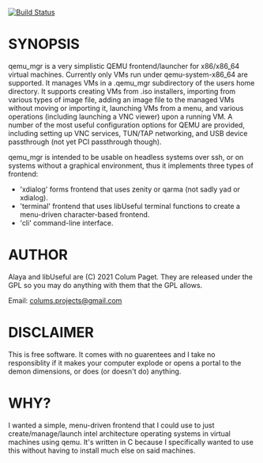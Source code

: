 [![Build Status](https://travis-ci.com/ColumPaget/qemu_mgr.svg?branch=master)](https://travis-ci.com/ColumPaget/qemu_mgr)

SYNOPSIS
========

qemu_mgr is a very simplistic QEMU frontend/launcher for x86/x86_64 virtual machines. Currently only VMs run under qemu-system-x86_64 are supported. It manages VMs in a .qemu_mgr subdirectory of the users home directory. It supports creating VMs from .iso installers, importing from various types of image file, adding an image file to the managed VMs without moving or importing it, launching VMs from a menu, and various operations (including launching a VNC viewer) upon a running VM. A number of the most useful configuration options for QEMU are provided, including setting up VNC services, TUN/TAP networking, and USB device passthrough (not yet PCI passthrough though).

qemu_mgr is intended to be usable on headless systems over ssh, or on systems without a graphical environment, thus it implements three types of frontend:

* 'xdialog' forms frontend that uses zenity or qarma (not sadly yad or xdialog).
* 'terminal' frontend that uses libUseful terminal functions to create a menu-driven character-based frontend.
* 'cli' command-line interface.

AUTHOR
======

Alaya and libUseful are (C) 2021 Colum Paget. They are released under the GPL so you may do anything with them that the GPL allows.

Email: colums.projects@gmail.com


DISCLAIMER
==========

This is free software. It comes with no guarentees and I take no responsiblity if it makes your computer explode or opens a portal to the demon dimensions, or does (or doesn't do) anything.

WHY?
====

I wanted a simple, menu-driven frontend that I could use to just create/manage/launch intel architecture operating systems in virtual machines using qemu. It's written in C because I specifically wanted to use this without having to install much else on said machines. 

